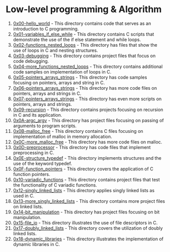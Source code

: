 # Low-level programming & Algorithm
1. [0x00-hello_world](0x00-hello_world) - This directory contains code that serves as an introduction to C programming.
2. [0x01-variables_if_else_while](0x01-variables_if_else_while) - This directory contains C scripts that demonstrate the use of the if else statement and while loops.
3. [0x02-functions_nested_loops](0x02-functions_nested_loops) - This directory has files that show the use of loops in C and nesting structures.
4. [0x03-debugging](0x03-debugging) - This directory contains project files that focus on code debugging.
5. [0x04-more_functions_nested_loops](0x04-more_functions_nested_loops) - This directory contains additional code samples on implementation of loops in C.
6. [0x05-pointers_arrays_strings](0x05-pointers_arrays_strings) - This directory has code samples focusing on pointers, arrays and string in C.
7. [0x06-pointers_arrays_strings](0x06-pointers_arrays_strings) - This directory has more code files on pointers, arrays and strings in C.
8. [0x07-pointers_arrays_strings](0x07-pointers_arrays_strings) - This directory has even more scripts on pointers, arrays and strings.
9. [0x09-recursion](0x09-recursion) - This directory contains projects focusing on recursion in C and its application.
10. [0x0A-argc_argv](0x0A-argc_argv) - This directory has project files focusing on passing of arguments to program scripts.
11. [0x0B-malloc_free](0x0B-malloc_free) - This directory contains C files focusing on implementation of malloc in memory allocation.
12. [0x0C-more_malloc_free](0x0C-more_malloc_free) - This directory has more code files on malloc.
13. [0x0D-preprocessor](0x0D-preprocessor) - This directory has code files that implement preprocessing in C.
14. [0x0E-structure_typedef](0x0E-structure_typedef) - This directory implements structures and the use of the keyword typedef.
15. [0x0F-function_pointers](0x0F-function_pointers) - This directory covers the application of C function pointers.
16. [0x10-variadic_functions](0x10-variadic_functions) - This directory contains project files that test the functionality of C variadic functions.
17. [0x12-singly_linked_lists](0x12-singly_linked_lists) - This directory applies singly linked lists as used in C.
18. [0x13-more_singly_linked_lists](0x13-more_singly_linked_lists) - This directory contains more project files on linked lists.
19. [0x14-bit_manipulation](0x14-bit_manipulation) - This directory has project files focusing on bit manipulation.
20. [0x15-file_io](0x15-file_io) - This directory illustrates the use of file descriptors in C.
21. [0x17-doubly_linked_lists](0x17-doubly_linked_lists) - This directory covers the utilization of doubly linked lists.
22. [0x18-dynamic_libraries](0x18-dynamic_libraries) - This directory illustrates the implementation of dynamic libraries in C.

